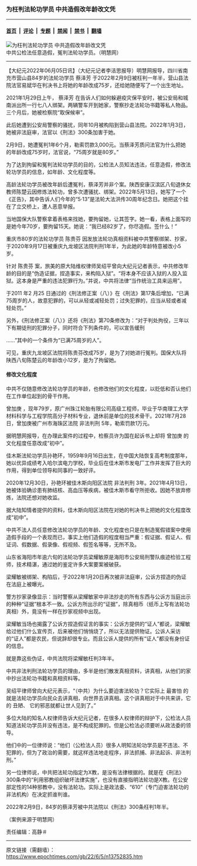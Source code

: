 ### 为枉判法轮功学员 中共造假改年龄改文凭

---

#### [首页](../../../..?n13752835) &nbsp;|&nbsp; [评论](../../../../../epoch-comment?n13752835) &nbsp;|&nbsp; [专题](../../../../../epoch-special?n13752835) &nbsp;|&nbsp; [禁闻](../../../../../epoch-news?n13752835) &nbsp;|&nbsp; [禁书](../../../../../books?n13752835) &nbsp;|&nbsp; [翻墙](https://github.com/gfw-breaker/nogfw/blob/master/README.md?n13752835)


<div><img alt="为枉判法轮功学员 中共造假改年龄改文凭" class="attachment-djy_600_400 size-djy_600_400 wp-post-image" src="https://i.epochtimes.com/assets/uploads/2022/06/id13752946-1506040018281657-560x400-560x400.jpg"/>
<div class="caption">
 中共公检法任意造假，冤判法轮功学员。（明慧网）
</div></div><hr/><div class="post_content" id="artbody" itemprop="articleBody">
 <!-- article content begin -->
 <p>
  【大纪元2022年06月05日讯】（大纪元记者李洁思报导）明慧网报导，四川省南充市营山县84岁的法轮功学员
  <ok href="https://www.epochtimes.com/gb/tag/%E8%94%A1%E6%B3%BD%E8%8A%B3.html">
   蔡泽芳
  </ok>
  于2022年2月9日被枉判一年半，营山县法院法官易斌华在判决书上将她的年龄改成75岁，还给她随便写了一个出生地址。
 </p>
 <p>
  2021年1月29日上午，
  <ok href="https://www.epochtimes.com/gb/tag/%E8%94%A1%E6%B3%BD%E8%8A%B3.html">
   蔡泽芳
  </ok>
  在告诉人们如何躲避疫灾保平安时，被公安局和城南派出所一行七八人绑架。两辆警车开到她家，警察抄走法轮功书籍等私人物品。三个月后，她被检察院“取保候审”。
 </p>
 <p>
  此后她遭到公安局警察的骚扰，同年10月被构陷到营山县法院。2022年1月3日，她被非法庭审，法官以《刑法》300条加害于她。
 </p>
 <p>
  2月9日，她遭冤判1年6个月，勒索罚款3,000元。当蔡泽芳质问法官为什么把她的年龄改成75岁时，法官说，“75周岁就是80岁。”
 </p>
 <p>
  为了达到拘留和冤判法轮功学员的目的，公检法人员知法违法，任意造假，修改法轮功学员的信息，如年龄、文化程度等。
 </p>
 <p>
  高龄法轮功学员被改年龄后遭冤判，蔡泽芳并非个案。陕西安康汉滨区八旬退休女教师陈楚云因修炼法轮功，曾多次遭骚扰、绑架。2022年5月13日，她写了一个《正告》，其中告诉人们今年的“5‧13”是法轮大法洪传30周年纪念日。她把这个挂在了立交桥上，遭人恶意举报。
 </p>
 <p>
  当地国保大队警察拿着表格来找她，要拘留她，让其签字。她一看，表格上面写的是她今年70岁，要拘留15天。她说：“我已经82岁了，你尽造假。签什么！”
 </p>
 <p>
  重庆市80岁的法轮功学员
  <ok href="https://www.epochtimes.com/gb/tag/%E9%99%88%E8%B4%B5%E8%8A%AC.html">
   陈贵芬
  </ok>
  因发放法轮功真相资料被中共警察绑架、抄家，于2020年9月17日被重庆九龙坡区法院判刑1年半，为此她的年龄特意被改小5岁。
 </p>
 <p>
  针对
  <ok href="https://www.epochtimes.com/gb/tag/%E9%99%88%E8%B4%B5%E8%8A%AC.html">
   陈贵芬
  </ok>
  案，旅美的原大陆维权律师吴绍平曾向大纪元记者表示，中共修改年龄的目的是“伪造证据，捏造事实，来构陷入狱”。“将本身不应该入狱的人投入监狱。这本身是严重的违法犯罪行为。”并说，中共将法律“当作统治工具来运用”。
 </p>
 <p>
  于2011 年2 月25 日通过的《刑法修正案（八）》在《刑法》第17条后增加，“已满75周岁的人，故意犯罪的，可以从轻或减轻处罚；过失犯罪的，应当从轻或者减轻处罚。”
 </p>
 <p>
  另外，《刑法修正案（八）》还将《刑法》第70条修改为：“对于判处拘役，三年以下有期徒刑的犯罪分子，同时符合下列条件的，可以宣告缓刑
 </p>
 <p class="p1">
  ……”其中的一个条件为“已满75周岁的人”。
 </p>
 <p>
  可见，重庆九龙坡区法院将陈贵芬改成75岁，是为了对她进行冤判。国保大队将陕西八旬陈楚云的年龄改小12岁，是为了拘留她。
 </p>
 <h4>
  修改文化程度
 </h4>
 <p>
  中共不仅随意修改法轮功学员的年龄，也修改他们的文化程度，以贬低和否认他们在工作单位起到的骨干作用。
 </p>
 <p>
  <ok href="https://www.epochtimes.com/gb/tag/%E6%9B%BE%E5%8A%A0%E5%BA%9A.html">
   曾加庚
  </ok>
  ，现年79岁，原广州珠江轮胎有限公司高级工程师，毕业于华南理工大学材料科学与工程学院高分子材料专业，退休前是单位的技术骨干。2021年7月28日，曾加庚被广州市海珠区法院
  <ok href="https://www.epochtimes.com/gb/tag/%E9%9D%9E%E6%B3%95%E5%88%A4%E5%88%91.html">
   非法判刑
  </ok>
  5年，勒索罚款1万元。
 </p>
 <p>
  据明慧网报导，在办理此案件的过程中，检察员许为国在起诉书上却将
  <ok href="https://www.epochtimes.com/gb/tag/%E6%9B%BE%E5%8A%A0%E5%BA%9A.html">
   曾加庚
  </ok>
  的文化程度任意改成“初中”。
 </p>
 <p>
  佳木斯法轮功学员孙艳环，1959年9月16日出生，在中国大陆恢复高考制度那年，她以优异成绩考入哈尔滨电力学校，毕业后在佳木斯市发电厂工作并发挥了巨大的作用，得到单位领导和同事的一致好评。
 </p>
 <p>
  2020年12月30日，孙艳环被佳木斯向阳区法院
  <ok href="https://www.epochtimes.com/gb/tag/%E9%9D%9E%E6%B3%95%E5%88%A4%E5%88%91.html">
   非法判刑
  </ok>
  3年。2021年4月13日，她被体验确诊患有肺结核、高血压等疾病，被佳木斯市看守所拒收。因她不放弃修炼，法院还想对她收监。
 </p>
 <p>
  据大陆知情者提供的资料，佳木斯向阳区法院在对她的判决书上把她的文化程度改成“初中”。
 </p>
 <p>
  中共不法人员任意修改法轮功学员的年龄、文化程度也只是在制造冤假错案中使用造假手段的一个表现而已，事实上他们造假的程度相当严重：假证据、假证人、假证词、假数据、假录像、假视频、假签名等等，无所不及。
 </p>
 <p>
  山东省海阳市年逾六旬的法轮功学员梁耀敏原是海阳市公安局刑警队痕迹检验工程师，技术精湛，通过她的鉴定许多大案要案被破获。
 </p>
 <p>
  梁耀敏被绑架、构陷后，于2022年1月20日再次被非法庭审，公诉方捏造的伪证在法庭上被曝光。
 </p>
 <p>
  警方抄家录像显示：当时警察从梁耀敏家中非法抄走的所有东西与公诉方当庭出示的种种“证据”根本不一致。公诉方所出示的“证据”，除真相币（纸币上写有法轮功真相）外，竟没有一样在抄家视频中出现。
 </p>
 <p>
  梁耀敏当场也揭露了公诉方捏造假证言的事实：公诉方提供的“证人”都说，梁耀敏给过他们什么宣传页，后来被他们悄悄烧了，所以无法提供物证。公诉人采访的“证人”都是农民，但说辞却很专业。而且公诉人提供的所有“证人”都没有身份证的信息。
 </p>
 <p>
  就是靠这些伪证，中共法院将梁耀敏枉判3年半。
 </p>
 <p>
  中共非法判刑法轮功学员的理由，多半是他们散发真相资料，讲真相，从他们的家中抄出法轮功书籍和真相资料等。
 </p>
 <p>
  吴绍平律师曾向大纪元表示，“（中共）为什么要迫害法轮功？它实际上
  <span class="s2">
   最害怕
  </span>
  的就是法轮功学员向民众去讲真相，向世界去讲真相。这个讲真相对于中共来讲，它的
  <span class="s2">
   丑陋、
  </span>
  它的邪恶就都让世人见到了。”
 </p>
 <p>
  多位大陆的知名人权律师告诉大纪元记者，在很多人权律师的辩护下，公检法人员知道法轮功学员并没有违法，是不构成犯罪的。但是公检法必须要听从政法委的领导。
 </p>
 <p>
  他们中的一位律师说：“他们（公检法人员）很多人明知法轮功学员是不违法、不犯罪的，但为了政治的需要，就这样违法地走程序，非法抓捕、非法起诉、非法判刑。”
 </p>
 <p>
  另一位律师说，中共把法轮功指定为X教，是没有法律根据的。就是在《刑法》300条中的“利用邪教组织破坏法律实施”，也没有直接指明法轮功是X教。在公安部定性的14种邪教中，没有法轮功。实际上是政法委、“610”（专门迫害法轮功的非法机构）在决定抓谁判谁。
 </p>
 <p>
  2022年2月9日，84岁的蔡泽芳被中共法院以《刑法》300条枉判1年半。
 </p>
 <p>
  （案例来源于明慧网）
 </p>
 <p>
  责任编辑：高静＃
 </p>
 <!-- article content end -->
 <div id="below_article_ad">
 </div>
</div>


---

原文链接（需翻墙）：https://www.epochtimes.com/gb/22/6/5/n13752835.htm
